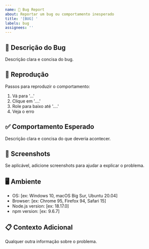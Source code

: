 ```yaml
---
name: 🐛 Bug Report
about: Reportar um bug ou comportamento inesperado
title: '[BUG] '
labels: bug
assignees: ''
---
```


## 🐛 Descrição do Bug
Descrição clara e concisa do bug.

## 🔄 Reprodução
Passos para reproduzir o comportamento:
1. Vá para '...'
2. Clique em '....'
3. Role para baixo até '....'
4. Veja o erro

## ✅ Comportamento Esperado
Descrição clara e concisa do que deveria acontecer.

## 📸 Screenshots
Se aplicável, adicione screenshots para ajudar a explicar o problema.

## 🖥️ Ambiente
- OS: [ex: Windows 10, macOS Big Sur, Ubuntu 20.04]
- Browser: [ex: Chrome 95, Firefox 94, Safari 15]
- Node.js version: [ex: 18.17.0]
- npm version: [ex: 9.6.7]

## 📋 Contexto Adicional
Qualquer outra informação sobre o problema.